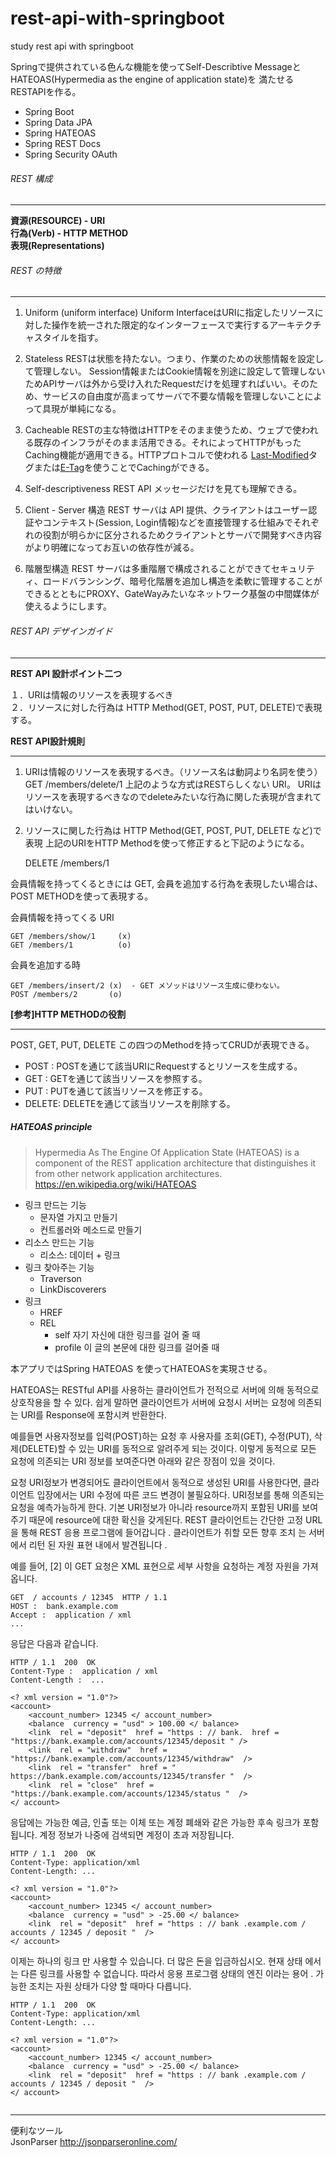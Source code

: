 # rest-api-with-springboot
study rest api with springboot

Springで提供されている色んな機能を使ってSelf-Describtive MessageとHATEOAS(Hypermedia as the engine of application state)を
満たせるRESTAPIを作る。 

- Spring Boot 
- Spring Data JPA 
- Spring HATEOAS 
- Spring REST Docs 
- Spring Security OAuth




###### REST 構成
_ _ _


<b> 資源(RESOURCE) - URI </b><br>
<b> 行為(Verb) - HTTP METHOD </b><br>
<b> 表現(Representations) </b><br>

###### REST の特徴
_ _ _

1. Uniform (uniform interface)
Uniform InterfaceはURIに指定したリソースに対した操作を統一された限定的なインターフェースで実行するアーキテクチャスタイルを指す。

2. Stateless
RESTは状態を持たない。つまり、作業のための状態情報を設定して管理しない。 Session情報またはCookie情報を別途に設定して管理しないためAPIサーバは外から受け入れたRequestだけを処理すればいい。そのため、サービスの自由度が高まってサーバで不要な情報を管理しないことによって具現が単純になる。

3. Cacheable
RESTの主な特徴はHTTPをそのまま使うため、ウェブで使われる既存のインフラがそのまま活用できる。それによってHTTPがもったCaching機能が適用できる。HTTPプロトコルで使われる [Last-Modified](https://developer.mozilla.org/ja/docs/Web/HTTP/Headers/Last-Modified)タグまたは[E-Tag](https://developers.google.com/web/fundamentals/performance/optimizing-content-efficiency/http-caching?hl=ko)を使うことでCachingができる。

4. Self-descriptiveness
REST API メッセージだけを見ても理解できる。

5. Client - Server 構造
REST サーバは API 提供、クライアントはユーザー認証やコンテキスト(Session, Login情報)などを直接管理する仕組みでそれぞれの役割が明らかに区分されるためクライアントとサーバで開発すべき内容がより明確になってお互いの依存性が減る。

6. 階層型構造
REST サーバは多重階層で構成されることができてセキュリティ、ロードバランシング、暗号化階層を追加し構造を柔軟に管理することができるとともにPROXY、GateWayみたいなネットワーク基盤の中間媒体が使えるようにします。

###### REST API デザインガイド
___

<b> REST API 設計ポイント二つ </b><br>

１．URIは情報のリソースを表現するべき <br>
２．リソースに対した行為は HTTP Method(GET, POST, PUT, DELETE)で表現する。　<br>


<b> REST API設計規則 </b>
___
1) URIは情報のリソースを表現するべき。（リソース名は動詞より名詞を使う）
    GET /members/delete/1
上記のような方式はRESTらしくない URI。 URIはリソースを表現するべきなのでdeleteみたいな行為に関した表現が含まれてはいけない。

2) リソースに関した行為は HTTP Method(GET, POST, PUT, DELETE など)で表現
上記のURIをHTTP Methodを使って修正すると下記のようになる。

    DELETE /members/1

会員情報を持ってくるときには GET, 会員を追加する行為を表現したい場合は、POST METHODを使って表現する。

会員情報を持ってくる URI

    GET /members/show/1     (x)
    GET /members/1          (o)

会員を追加する時

    GET /members/insert/2 (x)  - GET メソッドはリソース生成に使わない。
    POST /members/2       (o)

<b> [参考]HTTP METHODの役割</b>
___
POST, GET, PUT, DELETE この四つのMethodを持ってCRUDが表現できる。

- POST	: POSTを通じて該当URIにRequestするとリソースを生成する。
- GET	: GETを通じて該当リソースを参照する。
- PUT	: PUTを通じて該当リソースを修正する。
- DELETE: 	DELETEを通じて該当リソースを削除する。


##### HATEOAS principle

> Hypermedia As The Engine Of Application State (HATEOAS) is a component of the REST application architecture that distinguishes it 
> from other network application architectures.
> https://en.wikipedia.org/wiki/HATEOAS

- 링크 만드는 기능 
    - 문자열 가지고 만들기 
    - 컨트롤러와 메소드로 만들기  <br>
- 리소스 만드는 기능
    - 리소스: 데이터 + 링크 <br>
- 링크 찾아주는 기능 
    - Traverson
    - LinkDiscoverers 
- 링크 
    - HREF 
    - REL 
        - self 자기 자신에 대한 링크를 걸어 줄 때 
        - profile 이 글의 본문에 대한 링크를 걸어줄 때 


本アプリではSpring HATEOAS を使ってHATEOASを実現させる。


HATEOAS는 RESTful API를 사용하는 클라이언트가 전적으로 서버에 의해 동적으로 상호작용을 할 수 있다. 
쉽게 말하면 클라이언트가 서버에 요청시 서버는 요청에 의존되는 URI를 Response에 포함시켜 반환한다. 

  예를들면 사용자정보를 입력(POST)하는 요청 후 사용자를 조회(GET), 수정(PUT), 삭제(DELETE)할 수 있는 URI를 동적으로 알려주게 되는 것이다. 이렇게 동적으로 모든 요청에 의존되는 URI 정보를 보여준다면 아래와 같은 장점이 있을 것이다.

요청 URI정보가 변경되어도 클라이언트에서 동적으로 생성된 URI를 사용한다면, 클라이언트 입장에서는 URI 수정에 따른 코드 변경이 불필요하다.
URI정보를 통해 의존되는 요청을 예측가능하게 한다. 
기본 URI정보가 아니라 resource까지 포함된 URI를 보여주기 때문에 resource에 대한 확신을 갖게된다.
REST 클라이언트는 간단한 고정 URL을 통해 REST 응용 프로그램에 들어갑니다 . 클라이언트가 취할 모든 향후 조치 는 서버에서 리턴 된 자원 표현 내에서 발견됩니다 . 

예를 들어, [2] 이 GET 요청은 XML 표현으로 세부 사항을 요청하는 계정 자원을 가져옵니다.

```language
GET  / accounts / 12345  HTTP / 1.1 
HOST :  bank.example.com 
Accept :  application / xml 
...
```

응답은 다음과 같습니다.
```language
HTTP / 1.1  200  OK 
Content-Type :  application / xml 
Content-Length :  ...

<? xml version = "1.0"?> 
<account> 
    <account_number> 12345 </ account_number> 
    <balance  currency = "usd" > 100.00 </ balance> 
    <link  rel = "deposit"  href = "https : // bank.  href = "https://bank.example.com/accounts/12345/deposit " /> 
    <link  rel = "withdraw"  href = "https://bank.example.com/accounts/12345/withdraw"  />  
    <link  rel = "transfer"  href = " https://bank.example.com/accounts/12345/transfer "  /> 
    <link  rel = "close"  href = "https://bank.example.com/accounts/12345/status "  />
</ account>

```

응답에는 가능한 예금, 인출 또는 이체 또는 계정 폐쇄와 같은 가능한 후속 링크가 포함됩니다.
계정 정보가 나중에 검색되면 계정이 초과 저장됩니다.
```language
HTTP / 1.1  200  OK 
Content-Type: application/xml
Content-Length: ...

<? xml version = "1.0"?> 
<account> 
    <account_number> 12345 </ account_number> 
    <balance  currency = "usd" > -25.00 </ balance> 
    <link  rel = "deposit"  href = "https : // bank .example.com / accounts / 12345 / deposit "  /> 
</ account>
```

이제는 하나의 링크 만 사용할 수 있습니다. 더 많은 돈을 입금하십시오. 현재 상태 에서는 다른 링크를 사용할 수 없습니다. 따라서 응용 프로그램 상태의 엔진 이라는 용어 . 가능한 조치는 자원 상태가 다양 할 때마다 다릅니다.
```language
HTTP / 1.1  200  OK 
Content-Type: application/xml
Content-Length: ...

<? xml version = "1.0"?> 
<account> 
    <account_number> 12345 </ account_number> 
    <balance  currency = "usd" > -25.00 </ balance> 
    <link  rel = "deposit"  href = "https : // bank .example.com / accounts / 12345 / deposit "  /> 
</ account>


```



---

便利なツール <br>
JsonParser
http://jsonparseronline.com/
